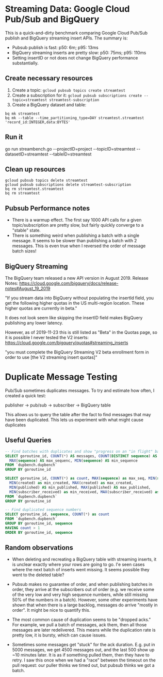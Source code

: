 # Streaming Data: Google Cloud Pub/Sub and BigQuery

This is a quick-and-dirty benchmark comparing Google Cloud Pub/Sub publish and BigQuery streaming insert APIs. The summary is:

* Pubsub publish is fast: p50: 6m; p95: 13ms
* BigQuery streaming inserts are pretty slow: p50: 75ms; p95: 110ms
* Setting insertID or not does not change BigQuery performance substantially.


## Create necessary resources

1. Create a topic: `gcloud pubsub topics create streamtest`
2. Create a subscription for it: `gcloud pubsub subscriptions create --topic=streamtest streamtest-subscription`
3. Create a BigQuery dataset and table:
```
bq mk streamtest
bq mk --table --time_partitioning_type=DAY streamtest.streamtest 'record_id:INTEGER,data:BYTES'
```


## Run it

go run streambench.go --projectID=project --topicID=streamtest --datasetID=streamtest --tableID=streamtest


## Clean up resources

```
gcloud pubsub topics delete streamtest
gcloud pubsub subscriptions delete streamtest-subscription
bq rm streamtest.streamtest
bq rm streamtest
```


## Pubsub Performance notes

* There is a warmup effect. The first say 1000 API calls for a given topic/subscription are pretty slow, but fairly quickly converge to a "stable" state.
* There is something weird when publishing a batch with a single message. It seems to be slower than publishing a batch with 2 messages. This is even true when I reversed the order of message batch sizes!


## BigQuery Streaming

The BigQuery team released a new API version in August 2019. Release Notes: https://cloud.google.com/bigquery/docs/release-notes#August_19_2019

"If you stream data into BigQuery without populating the insertId field, you get the following higher quotas in the US multi-region location. These higher quotas are currently in beta."

It does not look seem like skipping the insertID field makes BigQuery publishing any lower latency.

However, as of 2019-11-23 this is still listed as "Beta" in the Quotas page, so it is possible I never tested the V2 inserts: https://cloud.google.com/bigquery/quotas#streaming_inserts

"you must complete the BigQuery Streaming V2 beta enrollment form in order to use [the V2 streaming insert quotas]"


# Duplicate Message Testing

Pub/Sub sometimes duplicates messages. To try and estimate how often, I created a quick test:

publisher -> pub/sub -> subscriber -> BigQuery table

This allows us to query the table after the fact to find messages that may have been duplicated. This
lets us experiment with what might cause duplicates

## Useful Queries

```sql
-- Find batches with duplicates and show "progress on an "in flight" batch
SELECT goroutine_id, COUNT(*) AS messages, COUNT(DISTINCT sequence) AS unique_sequence_nums,
  MAX(sequence) AS max_sequenc, MIN(sequence) AS min_sequence
FROM `dupbench.dupbench`
GROUP BY goroutine_id

SELECT goroutine_id, COUNT(*) as count, MAX(sequence) as max_seq, MIN(sequence) as min_seq,
  MIN(created) as min_created, MAX(created) as max_created,
  MIN(published) AS min_published, MAX(published) AS max_published,
  MIN(subscriber_received) as min_received, MAX(subscriber_received) as max_received
FROM `dupbench.dupbench`
GROUP BY goroutine_id

-- Find duplicated sequence numbers
SELECT goroutine_id, sequence, COUNT(*) as count
FROM `dupbench.dupbench`
GROUP BY goroutine_id, sequence
HAVING count > 1
ORDER BY goroutine_id, sequence
```

## Random observations

* When deleting and recreating a BigQuery table with streaming inserts, it is unclear exactly where your rows are going to go. I'e seen cases where the next batch of inserts went missing. It seems possible they went to the deleted table?

* Pubsub makes no guarantee of order, and when publishing batches in order, they arrive at the subscribers out of order (e.g. we receive some of the very low and very high sequence numbers, while still missing 50% of the numbers in a batch). However, some other experiments have shown that when there is a large backlog, messages do arrive "mostly in order". It might be nice to quantify this.

* The most common cause of duplication seems to be "dropped acks." For example, we pull a batch of messages, ack them, then all those messages are later redelivered. This means while the duplication rate is pretty low, it is bursty, which can cause issues.

* Sometimes some messages get "stuck" for the ack duration. E.g. put in 5000 messages, we get 4500 messages out, and the last 500 show up ~10 minutes later. It is as if something pulled them, then they have to retry. I saw this once when we had a "race" between the timeout on the pull request: our puller thinks we timed out, but pubsub thinks we got a batch.
